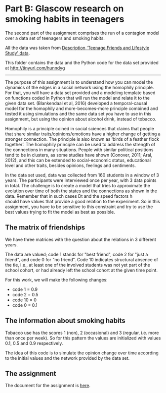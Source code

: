 # Part B: Glascow research on smoking habits in teenagers

The second part of the assignment comprises the run of a contagion model over a data set of teenagers and smoking habits.

All the data was taken from [Description 'Teenage Friends and Lifestyle Study' data](https://www.stats.ox.ac.uk/~snijders/siena/Glasgow_data.htm).

This folder contains the data and the Python code for the data set provided at http://tinyurl.com/hunndyg

----

The purpose of this assignment is to understand how you can model the dynamics of the edges in a social network using the homophily principle. For that,   you will have a data set provided and a modeling template based on functions   coded in Python that will run the model and relate it to the given data    set. (Blankendaal et al, 2016) developed a temporal-causal model for the homophily and more-becomes-more principle combined and tested it using simulations and the same data set you have to use in this assignment, but using the opinion about alcohol drink, instead of tobacco.

Homophily is a principle coined in social sciences that claims that people that share similar traits/opinions/emotions have a higher change of getting a stronger connection. The principle is also known as ‘birds of a feather flock together’. The homophily principle can be used to address the strength of the connections in many situations. People with similar political positions tend to be in clusters, as some studies have shown (Conover, 2011; Aral,   
2012), and this can be extended to social-economic status, educational level   and other traits, besides opinions, feelings and sentiments.

In the data set used, data was collected from 160 students in a window of 3 years. The participants were interviewed once per year, with 3 data points in total. The challenge is to create a model that tries to approximate the evolution over time of both the states and the connections as shown in the data. Remember that in such cases Dt  and the speed   factors h   
should  have    values  that    provide a   good    relation    to  the experiment. So  in  this    assignment, 
you have    to  be  sensitive   to  this    constraint  and try to  use the best    values  trying  to  fit the 
model   as  best    as  possible.       


## The matrix of friendships

We have three matrices with the question about the relations in 3 different years.

The data are valued; code 1 stands for "best friend", code 2 for "just a friend", and code 0 for "no friend".
Code 10 indicates structural absence of the tie, i.e., at least one of the involved students was not yet part of the
school cohort, or had already left the school cohort at the given time point.

For this work, we will make the following changes:

* code 1 = 0.9
* code 2 = 0.5
* code 10 = 0
* code 0 = 0.1

## The information about smoking habits

Tobacco use has the scores 1 (non), 2 (occasional) and 3 (regular, i.e. more than once per week). So for this pattern
the values are initialized with values 0.1, 0.5 and 0.9 respectively.

The idea of this code is to simulate the opinion change over time according to the initial values and the network
provided by the data set.

## The assignment

The document for the assignment is [here](Assignment06v2.pdf).
